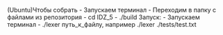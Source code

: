 (Ubuntu)Чтобы собрать - Запускаем терминал - Переходим в папку с файлами из репозитория - cd IDZ_5 - ./build
Запуск: - Запускаем терминал - ./lexer путь_к_файлу, например ./lexer ./tests/test.txt
